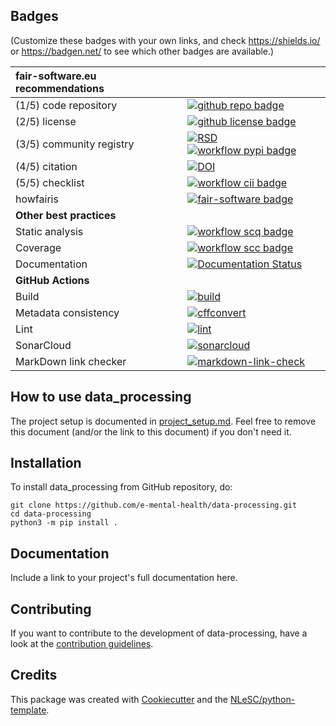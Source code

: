 ## Badges

(Customize these badges with your own links, and check https://shields.io/ or https://badgen.net/ to see which other badges are available.)

| fair-software.eu recommendations | |
| :-- | :--  |
| (1/5) code repository              | [![github repo badge](https://img.shields.io/badge/github-repo-000.svg?logo=github&labelColor=gray&color=blue)](https://github.com/e-mental-health/data-processing) |
| (2/5) license                      | [![github license badge](https://img.shields.io/github/license/e-mental-health/data-processing)](https://github.com/e-mental-health/data-processing) |
| (3/5) community registry           | [![RSD](https://img.shields.io/badge/rsd-data-processing-00a3e3.svg)](https://www.research-software.nl/software/data-processing) [![workflow pypi badge](https://img.shields.io/pypi/v/data-processing.svg?colorB=blue)](https://pypi.python.org/project/data-processing/) |
| (4/5) citation                     | [![DOI](https://zenodo.org/badge/DOI/<replace-with-created-DOI>.svg)](https://doi.org/<replace-with-created-DOI>) |
| (5/5) checklist                    | [![workflow cii badge](https://bestpractices.coreinfrastructure.org/projects/<replace-with-created-project-identifier>/badge)](https://bestpractices.coreinfrastructure.org/projects/<replace-with-created-project-identifier>) |
| howfairis                          | [![fair-software badge](https://img.shields.io/badge/fair--software.eu-%E2%97%8F%20%20%E2%97%8F%20%20%E2%97%8F%20%20%E2%97%8F%20%20%E2%97%8B-yellow)](https://fair-software.eu) |
| **Other best practices**           | &nbsp; |
| Static analysis                    | [![workflow scq badge](https://sonarcloud.io/api/project_badges/measure?project=e-mental-health_data-processing&metric=alert_status)](https://sonarcloud.io/dashboard?id=e-mental-health_data-processing) |
| Coverage                           | [![workflow scc badge](https://sonarcloud.io/api/project_badges/measure?project=e-mental-health_data-processing&metric=coverage)](https://sonarcloud.io/dashboard?id=e-mental-health_data-processing) |
| Documentation                      | [![Documentation Status](https://readthedocs.org/projects/data-processing/badge/?version=latest)](https://data-processing.readthedocs.io/en/latest/?badge=latest) |
| **GitHub Actions**                 | &nbsp; |
| Build                              | [![build](https://github.com/e-mental-health/data-processing/actions/workflows/build.yml/badge.svg)](https://github.com/e-mental-health/data-processing/actions/workflows/build.yml) |
|  Metadata consistency              | [![cffconvert](https://github.com/e-mental-health/data-processing/actions/workflows/cffconvert.yml/badge.svg)](https://github.com/e-mental-health/data-processing/actions/workflows/cffconvert.yml) |
| Lint                               | [![lint](https://github.com/e-mental-health/data-processing/actions/workflows/lint.yml/badge.svg)](https://github.com/e-mental-health/data-processing/actions/workflows/lint.yml) |
| SonarCloud                         | [![sonarcloud](https://github.com/e-mental-health/data-processing/actions/workflows/sonarcloud.yml/badge.svg)](https://github.com/e-mental-health/data-processing/actions/workflows/sonarcloud.yml) |
| MarkDown link checker              | [![markdown-link-check](https://github.com/e-mental-health/data-processing/actions/workflows/markdown-link-check.yml/badge.svg)](https://github.com/e-mental-health/data-processing/actions/workflows/markdown-link-check.yml) |

## How to use data_processing



The project setup is documented in [project_setup.md](project_setup.md). Feel free to remove this document (and/or the link to this document) if you don't need it.

## Installation

To install data_processing from GitHub repository, do:

```console
git clone https://github.com/e-mental-health/data-processing.git
cd data-processing
python3 -m pip install .
```

## Documentation

Include a link to your project's full documentation here.

## Contributing

If you want to contribute to the development of data-processing,
have a look at the [contribution guidelines](CONTRIBUTING.md).

## Credits

This package was created with [Cookiecutter](https://github.com/audreyr/cookiecutter) and the [NLeSC/python-template](https://github.com/NLeSC/python-template).
